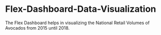 # Flex-Dashboard-Data-Visualization

The Flex Dashboard helps in visualizing the National Retail Volumes of Avocados from 2015 until 2018.
